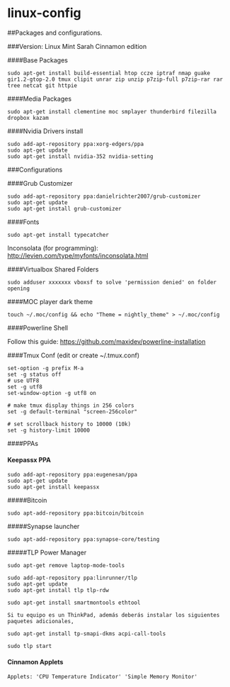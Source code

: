 linux-config
=========

##Packages and configurations.

###Version: Linux Mint Sarah Cinnamon edition

####Base Packages

	sudo apt-get install build-essential htop ccze iptraf nmap guake gir1.2-gtop-2.0 tmux clipit unrar zip unzip p7zip-full p7zip-rar rar tree netcat git httpie

####Media Packages

	sudo apt-get install clementine moc smplayer thunderbird filezilla dropbox kazam

####Nvidia Drivers install

	sudo add-apt-repository ppa:xorg-edgers/ppa
	sudo apt-get update
	sudo apt-get install nvidia-352 nvidia-setting
	
###Configurations

####Grub Customizer

	sudo add-apt-repository ppa:danielrichter2007/grub-customizer
	sudo apt-get update
	sudo apt-get install grub-customizer

####Fonts

	sudo apt-get install typecatcher

Inconsolata (for programming): http://levien.com/type/myfonts/inconsolata.html

####Virtualbox Shared Folders

	sudo adduser xxxxxxx vboxsf to solve 'permission denied' on folder opening

####MOC player dark theme

	touch ~/.moc/config && echo "Theme = nightly_theme" > ~/.moc/config

####Powerline Shell

Follow this guide: https://github.com/maxidev/powerline-installation

####Tmux Conf (edit or create ~/.tmux.conf)

	set-option -g prefix M-a                                                                   
	set -g status off                                                                          
	# use UTF8                                                                                 
	set -g utf8                                                                                
	set-window-option -g utf8 on                                                               
	                                                                                           
	# make tmux display things in 256 colors                                                   
	set -g default-terminal "screen-256color"                                                  
	                                                                                           
	# set scrollback history to 10000 (10k)                                                    
	set -g history-limit 10000

####PPAs

#### Keepassx PPA

	sudo add-apt-repository ppa:eugenesan/ppa
	sudo apt-get update
	sudo apt-get install keepassx

#####Bitcoin

	sudo apt-add-repository ppa:bitcoin/bitcoin

#####Synapse launcher

	sudo apt-add-repository ppa:synapse-core/testing

#####TLP Power Manager

	sudo apt-get remove laptop-mode-tools
	
	sudo add-apt-repository ppa:linrunner/tlp
	sudo apt-get update 
	sudo apt-get install tlp tlp-rdw
	
	sudo apt-get install smartmontools ethtool
	
	Si tu equipo es un ThinkPad, además deberás instalar los siguientes paquetes adicionales,
	
	sudo apt-get install tp-smapi-dkms acpi-call-tools 
	
	sudo tlp start

#### Cinnamon Applets

	Applets: 'CPU Temperature Indicator' 'Simple Memory Monitor'

	
